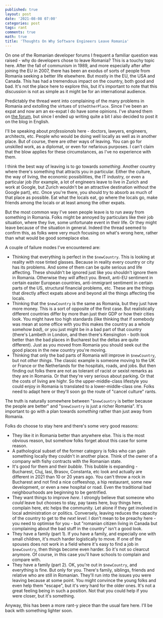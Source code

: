 ```yaml
---
published: true
layout: post
date: '2021-08-08 07:00'
categories: post
tags: rant
comments: true
math: true
title: 'Thoughts On Why Software Engineers Leave Romania'
---
```

On one of the Romanian developer forums I frequent a familiar question was raised - why do developers chose to leave
 Romania? This is a touchy topic here. After the fall of communism in 1989, and more especially after after joining the
  EU in 2007, there has been an exodus of sorts of people from Romania seeking a better life elsewhere. But mostly in the EU, the USA and Canada. This has had a tremendous impact on the country, both good and bad. It's not the place here to explore this, but it's important to note that this discussion is not as simple as it might be for an international audience.

Predictably the thread went into complaining of the many problems in Romania and extolling the virtues of
 `$theOtherPlace`. Since I've been an expat and now am an ex-expat I do have some opinions. I've shared them on [the forum](https://devforum.ro/t/de-ce-pleaca-programatorii-romani-afara/15965/68), but since I ended up writing quite a bit I also decided to post it on the blog in English.

I'll be speaking about *professionals* here - doctors, lawyers, engineers, architects, etc. People who would be doing well locally as well as in another place. But of course, there are other ways of leaving. You can go for unskilled work, as a diplomat, or even for nefarious purposes. I can't claim that the blow applies for these circumstances, as I've no experience with them.

I think the best way of leaving is to go towards *something*. Another country where there's something that attracts you in particular. Either the culture, the way of living, the economic possibilities, the IT industry, or even a particular job (for example, a lot of engineers leave to live in Zurich and work at Google, but Zurich wouldn't be an attractive destination without the Google part), etc. Once you're there, you should try to absorb as much of that place as possible. Eat what the locals eat, go where the locals go, make friends among the locals or at least among the other expats.

But the most common way I've seen people leave is to run away from something in Romania. Folks might be annoyed by particulars like their job situation, where they live, some unfortunate event in their life. Or they might leave because of the situation in general. Indeed the thread seemed to confirm this, as folks were very much focusing on what's wrong here, rather than what would be good someplace else.

A couple of failure modes I've encountered are:

- Thinking that everything is perfect in the `$newCountry`. This is looking at reality with rose tinted glasses. Because in reality every country or city has its problems. And some of them can be quite serious and life affecting. These shouldn't be ignored just like you shouldn't ignore them in Romania. Otherwise they *will* affect you. Brexit, anti-EU sentiment in certain easter European countries, anti-immigrant sentiment in certain parts of the US, structural financial problems, etc. These are the things that directly affect expats above and beyond all the things affecting the locals.
- Thinking that the `$newCountry` is the same as Romania, but they just have more money. This is a sort of opposite of the first case. But realistically different countries differ by more than just their GDP or how their cities look. You might have too high standards (like thinking that if somebody was mean at some office with you this makes the country as a whole somehow *bad*), or you just might be in a bad part of that country (there's Lambeth in London, and then there's Kensington - both look better than the bad places in Bucharest but the deltas are quite different). Just as you moved from Romania you should seek out the good places in the new country you're moving.
- Thinking that only the bad parts of Romania will improve in `$newCountry`, but not *other things*. The classic example is someone moving to the UK or France or the Netherlands for the hospitals, roads, and jobs. But then finding out folks there are not as tolerant of racist or sexist remarks as they are in Romania. Or that they're very serious about parking. Or that the costs of living are highr. So the upper-middle-class lifestyle you could enjoy in Romania is translated to a lower-middle-class one. Folks need to adapt here or they'll soon go the route of "cancel culture" rants.

The truth is naturally somewhere between "`$newCountry` is better because the people are better" and "`$newCountry` is just a richer Romania". It's important to go with a plan towards *something* rather than just away from Romania.

Folks do choose to stay here and there's some very good reasons:

- They like it in Romania better than anywhere else. This is the most obvious reason, but somehow folks forget about this case for some reason.
- A pathological subset of the former category is folks who can gain something locally they couldn't in another place. Think of the owner of a company with fishy contracts with the Romanian state.
- It's good for them and their *bubble*. This bubble is expanding - Bucharest, Cluj, Iasi, Brasov, Constanta, etc look and actually are different in 2021 than 10 or 20 years ago. You can't throw a rock in Bucharest and not find a nice coffeeshop, a hip restaurant, some new development, or even a new hospital or road. Even the traditional bad neighbourhoods are beginning to be gentrified.
- They want things to improve *here*. I strongly believe that someone who *could* leave but chooses to stay, pay taxes here, buy things here, complain here, etc helps the community. Let alone if they get involved in local administration or politics. Conversely, leaving reduces the capacity of the country to get to the *next level*. I don't mean to be preachy here - you need to optimise for you - but "romanian citizen living in Canada but complaining about the bad stuff in the country" isn't a good look.
- They have a family (part 1). If you have a family, and especially one with small children, it's much harder logistically to move. If one of the spouses does not work in a field where it's easy to find a job in `$newCountry`, then things become even harder. So it's not so clearcut anymore. Of course, in this case you'll have schools to complain and compare with.
- They have a family (part 2). OK, you're out in `$newCountry`, and everything is fine. But only for you. There's family, siblings, friends and relative who are still in Romanian. They'll run into the issues you were leaving because at some point. You might convince the young folks and even help them "escape", but it's very hard for the older ones. It's not a great feeling being in such a position. Not that you could help if you were closer, but it's something.

Anyway, this has been a more rant-y piece than the usual fare here. I'll be back with something lighter soon.